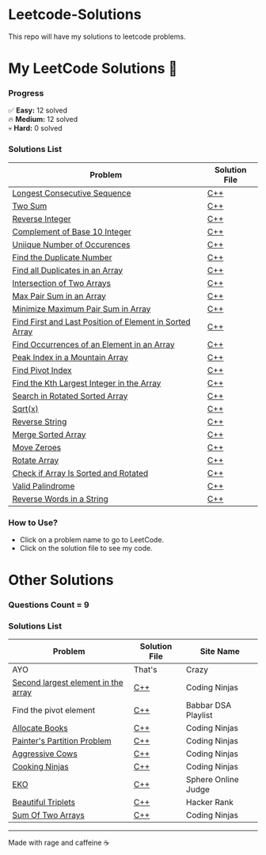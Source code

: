 # Leetcode-Solutions
This repo will have my solutions to leetcode problems.  


# My LeetCode Solutions 🚀

### **Progress**  
✅ **Easy:** 12 solved  
🔥 **Medium:** 12 solved  
💀 **Hard:** 0 solved  

### **Solutions List**  
| Problem | Solution File |
|---------|---------------|
|[Longest Consecutive Sequence](https://leetcode.com/problems/longest-consecutive-sequence/)|[C++](./Blind%2075/Medium/128-Longest_Consecutive_Sequence.cpp)|
| [Two Sum](https://leetcode.com/problems/two-sum) | [C++](./Blind%2075/Easy/1-Two_Sum.cpp) |
| [Reverse Integer](https://leetcode.com/problems/reverse-integer) | [C++](./General/7-Reverse_Integers.cpp) |  
| [Complement of Base 10 Integer](https://leetcode.com/problems/complement-of-base-10-integer) | [C++](./General/1009-Complement_of_Base_10_Integer.cpp) | 
| [Uniique Number of Occurences](https://leetcode.com/problems/unique-number-of-occurrences) | [C++](./General/1207-Unique_Number_of_Occurrences.cpp) | 
| [Find the Duplicate Number](https://leetcode.com/problems/find-the-duplicate-number) | [C++](./General/287-Find_the_Duplicate_Number.cpp) | 
| [Find all Duplicates in an Array](https://leetcode.com/problems/find-all-duplicates-in-an-array) | [C++](./General/442-Find_All_Duplicates_in_an_Array.cpp) | 
| [Intersection of Two Arrays](https://leetcode.com/problems/intersection-of-two-arrays) | [C++](./General/349-Intersection_of_Two_Arrays.cpp) | 
| [Max Pair Sum in an Array](https://leetcode.com/problems/max-pair-sum-in-an-array) | [C++](./General/2815-Max_Pair_Sum_in_an_Array.cpp) | 
| [Minimize Maximum Pair Sum in Array](https://leetcode.com/problems/minimize-maximum-pair-sum-in-array) | [C++](./General/1877-Minimize_Maximum_Pair_Sum_in_Array.cpp) | 
| [Find First and Last Position of Element in Sorted Array](https://leetcode.com/problems/find-first-and-last-position-of-element-in-sorted-array/) | [C++](./General/34-Find_First_and_Last_Position_of_Element_in_Sorted_Array.cpp) | 
| [Find Occurrences of an Element in an Array](https://leetcode.com/problems/find-occurrences-of-an-element-in-an-array) | [C++](./General/3159-Find_Occurrences_of_an_Element_in_an_Array.cpp) |
| [Peak Index in a Mountain Array](https://leetcode.com/problems/peak-index-in-a-mountain-array) | [C++](./General/852-Peak_Index_in_a_Mountain_Array.cpp) | 
| [Find Pivot Index](https://leetcode.com/problems/find-pivot-index) | [C++](./General/724-Find_Pivot_Index.cpp) | 
| [Find the Kth Largest Integer in the Array](https://leetcode.com/problems/find-the-kth-largest-integer-in-the-array) | [C++](./General/1985-Find_the_Kth_Largest_Integer_in_the_Array.cpp) | 
| [Search in Rotated Sorted Array](https://leetcode.com/problems/search-in-rotated-sorted-array) | [C++](./General/33-Search_in_Rotated_Sorted_Array.cpp) | 
| [Sqrt(x)](https://leetcode.com/problems/sqrtx) | [C++](./General/69-Sqrt(x).cpp) | 
| [Reverse String](https://leetcode.com/problems/reverse-string) | [C++](./General/344-Reverse_String.cpp) | 
| [Merge Sorted Array](https://leetcode.com/problems/merge-sorted-array) | [C++](./General/88-Merge_Sorted_Array.cpp) | 
| [Move Zeroes](https://leetcode.com/problems/move-zeroes) | [C++](./General/283-Move_Zeroes.cpp) | 
| [Rotate Array](https://leetcode.com/problems/rotate-array) | [C++](./General/189-Rotate_Array.cpp) | 
| [Check if Array Is Sorted and Rotated](https://leetcode.com/problems/check-if-array-is-sorted-and-rotated) | [C++](./General/1752-Check_if_Array_Is_Sorted_and_Rotated.cpp) | 
| [Valid Palindrome](https://leetcode.com/problems/valid-palindrome) | [C++](./General/125-Valid_Palindrome.cpp) | 
| [Reverse Words in a String](https://leetcode.com/problems/reverse-words-in-a-string) | [C++](./General/151-Reverse_Words_in_a_String.cpp) | 

### **How to Use?**  
- Click on a problem name to go to LeetCode.  
- Click on the solution file to see my code.  


# Other Solutions

### **Questions Count = 9**

### **Solutions List**  
| Problem | Solution File | Site Name |
|---------|---------------|-----------|
|AYO|That's|Crazy|
|[Second largest element in the array](https://www.naukri.com/code360/problems/second-largest-element-in-the-array_873375)|[C++](./Others/Second_largest_element_in_the_array.cpp)|Coding Ninjas|
|Find the pivot element|[C++](./Others/Find_the_pivot_element.cpp)|Babbar DSA Playlist|
|[Allocate Books](https://www.naukri.com/code360/problems/allocate-books_1090540)|[C++](./Others/Allocate_Books.cpp)|Coding Ninjas|
|[Painter's Partition Problem](https://www.naukri.com/code360/problems/painter-s-partition-problem_1089557)|[C++](./Others/Painter's_Partition_Problem.cpp)|Coding Ninjas|
|[Aggressive Cows](https://www.naukri.com/code360/problems/aggressive-cows_1082559)|[C++](./Others/Aggressive_Cows.cpp)|Coding Ninjas|
|[Cooking Ninjas](https://www.naukri.com/code360/problems/cooking-ninjas_1164174?)|[C++](./Others/Cooking_Ninjas.cpp)|Coding Ninjas|
|[EKO](https://www.spoj.com/problems/EKO/)|[C++](./Others/EKO.cpp)|Sphere Online Judge|
|[Beautiful Triplets](https://www.hackerrank.com/challenges/beautiful-triplets/problem)|[C++](./Others/Beutiful_Triplets.cpp)|Hacker Rank|
|[Sum Of Two Arrays](https://www.naukri.com/code360/problem-details/sum-of-two-arrays_893186)|[C++](./Others/Sum_Of_Two_Arrays.cpp)|Coding Ninjas|

---
Made with rage and caffeine ☕  
